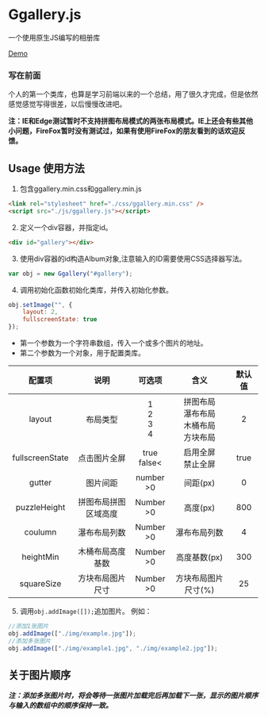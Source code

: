 # Ggallery.js

一个使用原生JS编写的相册库

[Demo](http://gundam1993.github.io/Ggallery/demo/)

### 写在前面
个人的第一个类库，也算是学习前端以来的一个总结，用了很久才完成，但是依然感觉感觉写得很差，以后慢慢改进吧。

**注：IE和Edge测试暂时不支持拼图布局模式的两张布局模式。IE上还会有些其他小问题，FireFox暂时没有测试过，如果有使用FireFox的朋友看到的话欢迎反馈。**

## Usage 使用方法
1. 包含ggallery.min.css和ggallery.min.js
```html
<link rel="stylesheet" href="./css/ggallery.min.css" />
<script src="./js/ggallery.js"></script>
```
2. 定义一个div容器，并指定id。
```html
<div id="gallery"></div>
```
3. 使用div容器的id构造Album对象,注意输入的ID需要使用CSS选择器写法。
```javascript
var obj = new Ggallery("#gallery");
```
4. 调用初始化函数初始化类库，并传入初始化参数。
```javascript
obj.setImage("", {
    layout: 2,
    fullscreenState: true
});
```
* 第一个参数为一个字符串数组，传入一个或多个图片的地址。
* 第二个参数为一个对象，用于配置类库。

|配置项|说明|可选项|含义|默认值|
|:---:|:---:|:---:|:---:|:---:|
|layout|布局类型|1<br />2<br />3<br />4|拼图布局<br />瀑布布局<br />木桶布局<br />方块布局|2|
|fullscreenState|点击图片全屏|true<br />false<|启用全屏<br />禁止全屏|true|
|gutter|图片间距|number<br />&gt;0|间距(px)|0|
|puzzleHeight|拼图布局拼图区域高度|Number<br />&gt;0|高度(px)|800|
|coulumn|瀑布布局列数|Number<br />&gt;0<br />|瀑布布局列数|4|
|heightMin|木桶布局高度基数|Number<br />&gt;0|高度基数(px)|300|
|squareSize|方块布局图片尺寸|Number<br />&gt;0|方块布局图片尺寸(%)|25|

5. 调用```obj.addImage([]);```追加图片。
例如：
```javascript
//添加1张图片
obj.addImage(["./img/example.jpg"]);
//添加多张图片
obj.addImage(["./img/example1.jpg", "./img/example2.jpg"]);
```
## 关于图片顺序
***注：添加多张图片时，将会等待一张图片加载完后再加载下一张，显示的图片顺序与输入的数组中的顺序保持一致。***

